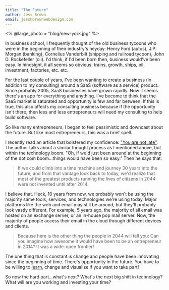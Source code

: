 ```yaml
---
title: "The Future"
author: Jess Brown
email: jess@brownwebdesign.com
---
```


<% @large_photo = "blog/new-york.jpg" %>

In business school, I frequently thought of the old business tycoons who
were in the beginning of their industry's heyday: Henry Ford (autos),
J.P.  Morgan (banking), Cornelius Vanderbilt (shipping and railroad
tycoon), John D. Rockefeller (oil). I'd think, if I'd been born then,
business would've been easy. In hindsight, it all seems so obvious:
trains, growth, ships, oil, investment, factories, etc. etc. 

For the last couple of years, I've been wanting to create a business (in
addition to my consulting) around a SaaS (software as a service)
product. Since probably 2005, SaaS businesses have grown rapidly. Now it
seems there's an app for everything and anything. I've become to think
that the SaaS market is saturated and opportunity is few and far
between. If this is true, this also affects my consulting business
because if the opportunity isn't there, then less and less
entrepreneurs will need my consulting to help build software. 

So like many entrepreneurs, I began to feel pessimistic and downcast about
the future. But like most entrepreneurs, this was a brief spell.

I recently read an article that bolstered my confidence: ["You are not
late"][1]. The author talks about a similar thought process as I
mentioned above, but within the technology boom. "Oh, if we'd just been
around at the beginning of the dot com boom...things would have been so
easy." Then he says that:

> If we could climb into a time machine and journey 30 years into the
> future, and from that vantage look back to today, we'd realize that
> most of the greatest products running the lives of citizens in 2044
> were not invented until after 2014.

I believe that. Heck, 10 years from now, we probably won't be using the
majority same tools, services, and technologies we're using today. Major
platforms like the web and email may still be around, but they'll
probably look vastly different. For example, 5 years ago, the majority
of all email was hosted on an exchange server, or an in-house pop mail
server. Now, the majority of people access their email in the cloud
through different devices and clients. 

> Because here is the other thing the people in 2044 will tell you:
> Can you imagine how awesome it would have been to be an entrepreneur
> in 2014? It was a wide-open frontier!

The one thing that is constant is change and people have been innovating
since the beginning of time. There's opportunity in the future. You have
to be willing to [learn][2], change and visualize if you want to take
part!

So now the hard part...what's next? What's the next big shift in
technology? What will are you working and investing your time?

[1]:https://medium.com/message/you-are-not-late-b3d76f963142
[2]:/blog/learning
